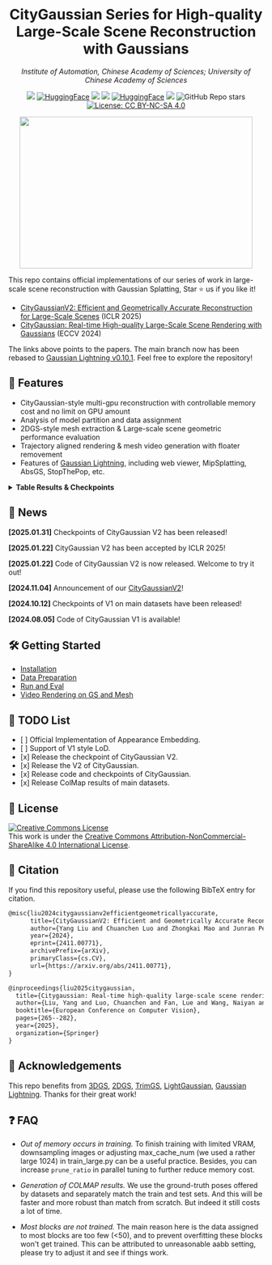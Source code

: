 <br>
<p align="center">
<h1 align="center"><strong>CityGaussian Series for High-quality Large-Scale Scene Reconstruction with Gaussians</strong></h1>
  <p align="center">
    <em>Institute of Automation, Chinese Academy of Sciences; University of Chinese Academy of Sciences</em>
  </p>
</p>

<div id="top" align="center">

[![](https://img.shields.io/badge/%F0%9F%9A%80%20Project-V1-green)](https://dekuliutesla.github.io/citygs/)
[![HuggingFace](https://img.shields.io/badge/%F0%9F%A4%97-Hugging%20Face-green)](https://huggingface.co/TeslaYang123/CityGaussian)
[![](https://img.shields.io/badge/📄中文解读-V1-green)](https://www.techbeat.net/article-info?id=6082)
[![](https://img.shields.io/badge/%F0%9F%9A%80%20Project-V2-blue)](https://dekuliutesla.github.io/CityGaussianV2/)
[![HuggingFace](https://img.shields.io/badge/%F0%9F%A4%97-Hugging%20Face-blue)](https://huggingface.co/TeslaYang123/CityGaussianV2)
[![](https://img.shields.io/badge/📄中文解读-V2-blue)](https://www.jiqizhixin.com/articles/2025-02-05-5)
![GitHub Repo stars](https://img.shields.io/github/stars/DekuLiuTesla/CityGaussian)
[![License: CC BY-NC-SA 4.0](https://img.shields.io/badge/License-CC%20BY--NC--SA%204.0-lightgrey.svg)](https://creativecommons.org/licenses/by-nc-sa/4.0/)


</div>
<p align="center">
  <img width="460" height="300" src="assets/demo.gif">
</p>

This repo contains official implementations of our series of work in large-scale scene reconstruction with Gaussian Splatting, Star ⭐ us if you like it!
- [CityGaussianV2: Efficient and Geometrically Accurate Reconstruction for Large-Scale Scenes](https://arxiv.org/pdf/2411.00771) (ICLR 2025)
- [CityGaussian: Real-time High-quality Large-Scale Scene Rendering with Gaussians](https://arxiv.org/pdf/2404.01133) (ECCV 2024)

The links above points to the papers. The main branch now has been rebased to [Gaussian Lightning v0.10.1](https://github.com/yzslab/gaussian-splatting-lightning). Feel free to explore the repository!

## 👏 Features
* CityGaussian-style multi-gpu reconstruction with controllable memory cost and no limit on GPU amount
* Analysis of model partition and data assignment
* 2DGS-style mesh extraction & Large-scale scene geometric performance evaluation
* Trajectory aligned rendering & mesh video generation with floater removement
* Features of [Gaussian Lightning](https://github.com/yzslab/gaussian-splatting-lightning), including web viewer, MipSplatting, AbsGS, StopThePop, etc.

<details>
<summary><span style="font-weight: bold;">Table Results & Checkpoints </span></summary>

| Scene | SSIM↑ | PSNR↑ | LPIPS↓ | Precision↑ | Recall↑ | F1-Score↑ | #GS(M) |
| :---: | :---: | :---: | :---: | :---:|:---:| :---: | :---: |
| LFLS | 0.744 | 23.44 | 0.246 | 0.556 | 0.400 | 0.466 | 8.19 |
| SMBU | 0.794 | 24.00 | 0.185 | 0.559 | 0.523 | 0.541 | 5.33 |
| Upper Campus | 0.779 | 25.78 | 0.186 | 0.654 | 0.394 | 0.491 | 7.87 |
| MatrixCity Aerial | 0.859 | 27.26 | 0.175 | 0.432 | 0.790 | 0.559 | 8.57 |
| MatrixCity Street | 0.791 | 22.32 | 0.344 | 0.325 | 0.797 | 0.461 | 7.40 |

Note for street view, the F1-Score is lower than that reported in paper, since we sacrifice precision for a better recall and more complete road surface. If unbroken road is prefered, you can adjust `depth_ratio` to 0.0, but surface reconstruction performance will be worse. The checkpoints of CityGSV2 can be found here:

- Baidu Netdisk: https://pan.baidu.com/s/1tRKiJzMLk2-zoyvoa9bkqA?pwd=1b4r
- Hugging Face: https://huggingface.co/TeslaYang123/CityGaussianV2

</details>

## 📰 News
**[2025.01.31]** Checkpoints of CityGaussian V2 has been released!

**[2025.01.22]** CityGaussian V2 has been accepted by ICLR 2025!

**[2025.01.22]** Code of CityGaussian V2 is now released. Welcome to try it out!

**[2024.11.04]** Announcement of our [CityGaussianV2](https://dekuliutesla.github.io/CityGaussianV2/)!

**[2024.10.12]** Checkpoints of V1 on main datasets have been released! 

**[2024.08.05]** Code of CityGaussian V1 is available!

## 🛠 Getting Started
- [Installation](doc/installation.md)
- [Data Preparation](doc/data_preparation.md)
- [Run and Eval](doc/run&eval.md)
- [Video Rendering on GS and Mesh](doc/render_video.md)


## 📝 TODO List

- \[ \] Official Implementation of Appearance Embedding.
- \[ \] Support of V1 style LoD.
- \[x\] Release the checkpoint of CityGaussian V2.
- \[x\] Release the V2 of CityGaussian.
- \[x\] Release code and checkpoints of CityGaussian.
- \[x\] Release ColMap results of main datasets.


## 📄 License

<a rel="license" href="http://creativecommons.org/licenses/by-nc-sa/4.0/"><img alt="Creative Commons License" style="border-width:0" src="https://i.creativecommons.org/l/by-nc-sa/4.0/80x15.png" /></a>
<br />
This work is under the <a rel="license" href="http://creativecommons.org/licenses/by-nc-sa/4.0/">Creative Commons Attribution-NonCommercial-ShareAlike 4.0 International License</a>.

## 🤗 Citation
If you find this repository useful, please use the following BibTeX entry for citation.
```latex
@misc{liu2024citygaussianv2efficientgeometricallyaccurate,
      title={CityGaussianV2: Efficient and Geometrically Accurate Reconstruction for Large-Scale Scenes}, 
      author={Yang Liu and Chuanchen Luo and Zhongkai Mao and Junran Peng and Zhaoxiang Zhang},
      year={2024},
      eprint={2411.00771},
      archivePrefix={arXiv},
      primaryClass={cs.CV},
      url={https://arxiv.org/abs/2411.00771}, 
}
```

```latex
@inproceedings{liu2025citygaussian,
  title={Citygaussian: Real-time high-quality large-scale scene rendering with gaussians},
  author={Liu, Yang and Luo, Chuanchen and Fan, Lue and Wang, Naiyan and Peng, Junran and Zhang, Zhaoxiang},
  booktitle={European Conference on Computer Vision},
  pages={265--282},
  year={2025},
  organization={Springer}
}
```

## 👏 Acknowledgements

This repo benefits from [3DGS](https://github.com/graphdeco-inria/gaussian-splatting), [2DGS](), [TrimGS](https://github.com/YuxueYang1204/TrimGS), [LightGaussian](https://github.com/VITA-Group/LightGaussian), [Gaussian Lightning](https://github.com/yzslab/gaussian-splatting-lightning). Thanks for their great work!

## ❓ FAQ
- _Out of memory occurs in training._ To finish training with limited VRAM, downsampling images or adjusting max_cache_num (we used a rather large 1024) in train_large.py can be a useful practice. Besides, you can increase `prune_ratio` in parallel tuning to further reduce memory cost.

- _Generation of COLMAP results._ We use the ground-truth poses offered by datasets and separately match the train and test sets. And this will be faster and more robust than match from scratch. But indeed it still costs a lot of time.

- _Most blocks are not trained._ The main reason here is the data assigned to most blocks are too few (<50), and to prevent overfitting these blocks won't get trained. This can be attributed to unreasonable aabb setting, please try to adjust it and see if things work.
